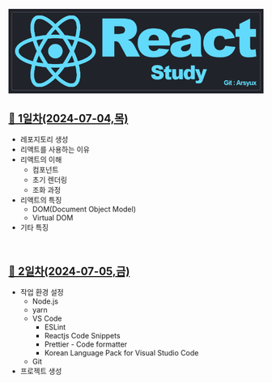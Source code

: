 <p align="center"><img src="images/ReactStudyLogo.png" alt="ReactStudyLogo"></p>

## [📌 1일차(2024-07-04,목)](document/2024-07-04.md)
- 레포지토리 생성
- 리액트를 사용하는 이유
- 리액트의 이해
  - 컴포넌트
  - 초기 렌더링
  - 조화 과정
- 리액트의 특징
  - DOM(Document Object Model)
  - Virtual DOM
- 기타 특징
<br>

## [📌 2일차(2024-07-05,금)](document/2024-07-05.md)
- 작업 환경 설정
  - Node.js
  - yarn
  - VS Code
    - ESLint
    - Reactjs Code Snippets
    - Prettier - Code formatter
    - Korean Language Pack for Visual Studio Code
  - Git
- 프로젝트 생성
